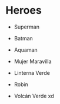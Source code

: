 # Heroes

* Superman
* Batman
* Aquaman
* Mujer Maravilla
* Linterna Verde
* Robin

* Volcán Verde xd
